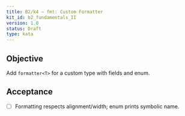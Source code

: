 ```yaml
---
title: B2/k4 — fmt: Custom Formatter
kit_id: b2_fundamentals_II
version: 1.0
status: Draft
type: kata
---
```

## Objective
Add `formatter<T>` for a custom type with fields and enum.
## Acceptance
- [ ] Formatting respects alignment/width; enum prints symbolic name.